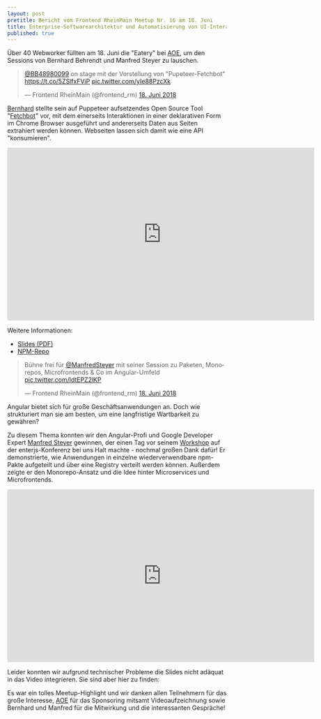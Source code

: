 ```yaml
---
layout: post
pretitle: Bericht vom Frontend RheinMain Meetup Nr. 16 am 18. Juni
title: Enterprise-Softwarearchitektur und Automatisierung von UI-Interaktionen
published: true
---
```


Über 40 Webworker füllten am 18. Juni die "Eatery" bei [AOE](https://www.aoe.com/), um den Sessions von Bernhard Behrendt und Manfred Steyer zu lauschen. 

<blockquote class="twitter-tweet" data-lang="de"><p lang="de" dir="ltr"><a href="https://twitter.com/BB48980099?ref_src=twsrc%5Etfw">@BB48980099</a> on stage mit der Vorstellung von &quot;Pupeteer-Fetchbot&quot; <a href="https://t.co/5ZSlfxFViP">https://t.co/5ZSlfxFViP</a> <a href="https://t.co/yIe88PzcXk">pic.twitter.com/yIe88PzcXk</a></p>&mdash; Frontend RheinMain (@frontend_rm) <a href="https://twitter.com/frontend_rm/status/1008778759942688771?ref_src=twsrc%5Etfw">18. Juni 2018</a></blockquote>
<script async src="https://platform.twitter.com/widgets.js" charset="utf-8"></script>

[Bernhard](https://twitter.com/BB48980099) stellte sein auf Puppeteer aufsetzendes Open Source Tool "[Fetchbot](https://github.com/AOEpeople/puppeteer-fetchbot)" vor, mit dem einerseits Interaktionen in einer deklarativen Form im Chrome Browser ausgeführt und andererseits Daten aus Seiten extrahiert werden können. Webseiten lassen sich damit wie eine API "konsumieren".



<iframe width="705" height="396" src="https://www.youtube.com/embed/t71saoi4slQ" frameborder="0" allow="autoplay; encrypted-media" allowfullscreen></iframe>


<script class="speakerdeck-embed" data-id="c80d691b0dc84e559081a15f09b4265c" data-ratio="1.33333333333333" src="//speakerdeck.com/assets/embed.js"> </script>

Weitere Informationen:
- [Slides (PDF)](https://speakerd.s3.amazonaws.com/presentations/c80d691b0dc84e559081a15f09b4265c/FERM.pdf)
- [NPM-Repo](https://www.npmjs.com/package/fetchbot)


<blockquote class="twitter-tweet" data-lang="de"><p lang="de" dir="ltr">Bühne frei für <a href="https://twitter.com/ManfredSteyer?ref_src=twsrc%5Etfw">@ManfredSteyer</a> mit seiner Session zu Paketen, Monorepos, Microfrontends &amp; Co im Angular-Umfeld <a href="https://t.co/ldtEPZ2lKP">pic.twitter.com/ldtEPZ2lKP</a></p>&mdash; Frontend RheinMain (@frontend_rm) <a href="https://twitter.com/frontend_rm/status/1008781239602569216?ref_src=twsrc%5Etfw">18. Juni 2018</a></blockquote>
<script async src="https://platform.twitter.com/widgets.js" charset="utf-8"></script>


Angular bietet sich für große Geschäftsanwendungen an. Doch wie strukturiert man sie am besten, um eine langfristige Wartbarkeit zu gewähren? 

Zu diesem Thema konnten wir den Angular-Profi und Google Developer Expert [Manfred Steyer](https://www.softwarearchitekt.at) gewinnen, der einen Tag vor seinem [Workshop](https://www.enterjs.de/single?id=6543&advanced-angular%3A-enterprise-architekturen-mit-angular) auf der enterjs-Konferenz bei uns Halt machte - nochmal großen Dank dafür! Er demonstrierte, wie Anwendungen in einzelne wiederverwendbare npm-Pakte aufgeteilt und über eine Registry verteilt werden können. Außerdem zeigte er den Monorepo-Ansatz und die Idee hinter Microservices und Microfrontends.

<iframe width="705" height="396" src="https://www.youtube.com/embed/eZ91bip6qm4" frameborder="0" allow="autoplay; encrypted-media" allowfullscreen></iframe>

Leider konnten wir aufgrund technischer Probleme die Slides nicht adäquat in das Video integrieren. Sie sind aber hier zu finden:

<script class="speakerdeck-embed" data-id="1f3674a812d947528baae1a634b64633" data-ratio="1.77777777777778" src="//speakerdeck.com/assets/embed.js"> </script>

Es war ein tolles Meetup-Highlight und wir danken allen Teilnehmern für das große Interesse, [AOE](https://www.aoe.com/) für das Sponsoring mitsamt Videoaufzeichnung sowie Bernhard und Manfred für die Mitwirkung und die interessanten Gespräche!
